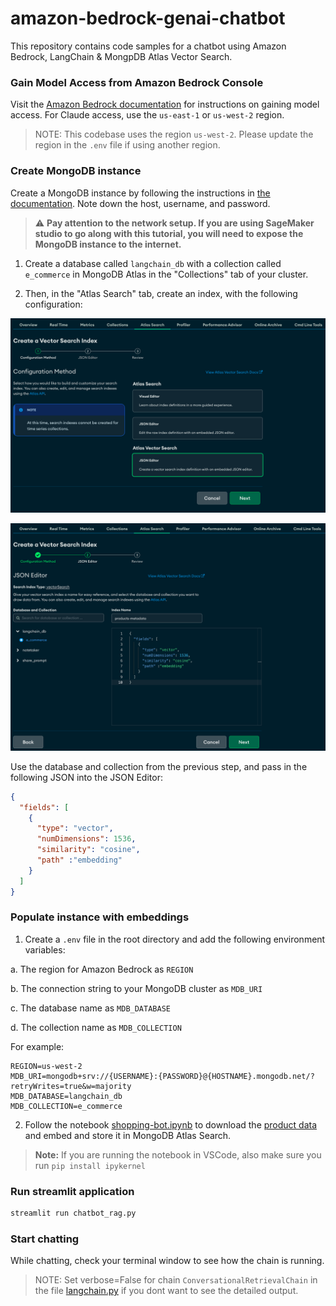 # amazon-bedrock-genai-chatbot

This repository contains code samples for a chatbot using Amazon Bedrock, LangChain & MongpDB Atlas Vector Search.

### Gain Model Access from Amazon Bedrock Console

Visit the [Amazon Bedrock documentation](https://docs.aws.amazon.com/bedrock/latest/userguide/model-access.html) for instructions on gaining model access. For Claude access, use the `us-east-1` or `us-west-2` region. 

> NOTE: This codebase uses the region `us-west-2`. Please update the region in the `.env` file if using another region.

### Create MongoDB instance 

Create a MongoDB instance by following the instructions in [the documentation](https://www.mongodb.com/basics/create-database).  Note down the host, username, and password.

> &#x26a0;&#xfe0f; **Pay attention to the network setup. If you are using SageMaker studio to go along with this tutorial, you will need to expose the MongoDB instance to the internet.**

1. Create a database called `langchain_db` with a collection called `e_commerce` in MongoDB Atlas in the "Collections" tab of your cluster.

2. Then, in the "Atlas Search" tab, create an index, with the following configuration:

![Step One](images/searchs1.png)

![Step Two](images/searchs2.png)

Use the database and collection from the previous step, and pass in the following JSON into the JSON Editor:

```json
{
  "fields": [
    {
      "type": "vector",
      "numDimensions": 1536,
      "similarity": "cosine",
      "path" :"embedding"
    }
  ]
}
```

### Populate instance with embeddings

1. Create a `.env` file in the root directory and add the following environment variables:

a. The region for Amazon Bedrock as `REGION`

b. The connection string to your MongoDB cluster as `MDB_URI`

c. The database name as `MDB_DATABASE`

d. The collection name as `MDB_COLLECTION`

For example:

```env
REGION=us-west-2
MDB_URI=mongodb+srv://{USERNAME}:{PASSWORD}@{HOSTNAME}.mongodb.net/?retryWrites=true&w=majority
MDB_DATABASE=langchain_db
MDB_COLLECTION=e_commerce
```

2. Follow the notebook [shopping-bot.ipynb](shopping-bot.ipynb) to download the [product data](https://drive.google.com/file/d/1tHWB6u3yQCuAgOYc-DxtZ8Mru3uV5_lj/view) and embed and store it in MongoDB Atlas Search.

> **Note:** If you are running the notebook in VSCode, also make sure you run `pip install ipykernel`

### Run streamlit application

```bash
streamlit run chatbot_rag.py
```

### Start chatting

While chatting, check your terminal window to see how the chain is running.
> NOTE: Set verbose=False for chain `ConversationalRetrievalChain` in the file [langchain.py](utils/langchain.py) if you dont want to see the detailed output.
